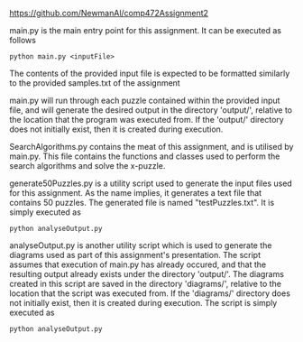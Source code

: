 https://github.com/NewmanAl/comp472Assignment2

main.py is the main entry point for this assignment. It can be executed as follows
```
python main.py <inputFile>
```
The contents of the provided input file is expected to be formatted similarly to the provided samples.txt of the assignment

main.py will run through each puzzle contained within the provided input file, and will generate the desired output in the directory 'output/', relative to the location that the program was executed from. If the 'output/' directory does not initially exist, then it is created during execution.

SearchAlgorithms.py contains the meat of this assignment, and is utilised by main.py. This file contains the functions and classes used to perform the search algorithms and solve the x-puzzle.

generate50Puzzles.py is a utility script used to generate the input files used for this assignment. As the name implies, it generates a text file that contains 50 puzzles. The generated file is named "testPuzzles.txt". It is simply executed as
```
python analyseOutput.py
```

analyseOutput.py is another utility script which is used to generate the diagrams used as part of this assignment's presentation. The script assumes that execution of main.py has already occured, and that the resulting output already exists under the directory 'output/'. The diagrams created in this script are saved in the directory 'diagrams/', relative to the location that the script was executed from. If the 'diagrams/' directory does not initially exist, then it is created during execution.
The script is simply executed as
```
python analyseOutput.py
```